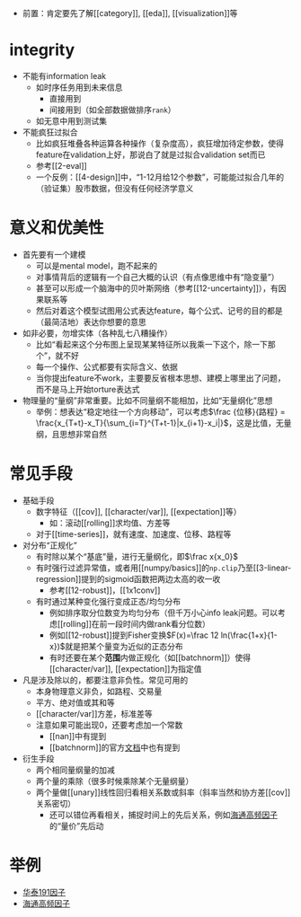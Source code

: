 - 前置：肯定要先了解[[category]], [[eda]], [[visualization]]等
# integrity
- 不能有information leak
  - 如时序任务用到未来信息
    - 直接用到
    - 间接用到（如全部数据做排序`rank`）
  - 如无意中用到测试集
- 不能疯狂过拟合
  - 比如疯狂堆叠各种运算各种操作（复杂度高），疯狂增加待定参数，使得feature在validation上好，那说白了就是过拟合validation set而已
  - 参考[[2-eval]]
  - 一个反例：[[4-design]]中，“1-12月给12个参数”，可能能过拟合几年的（验证集）股市数据，但没有任何经济学意义
# 意义和优美性
- 首先要有一个建模
  - 可以是mental model，跑不起来的
  - 对事情背后的逻辑有一个自己大概的认识（有点像思维中有“隐变量”）
  - 甚至可以形成一个脑海中的贝叶斯网络（参考[[12-uncertainty]]），有因果联系等
  - 然后对着这个模型试图用公式表达feature，每个公式、记号的目的都是（最简洁地）表达你想要的意思
- 如非必要，勿增实体（各种乱七八糟操作）
  - 比如“看起来这个分布图上呈现某某特征所以我乘一下这个，除一下那个”，就不好
  - 每一个操作、公式都要有实际含义、依据
  - 当你提出feature不work，主要要反省根本思想、建模上哪里出了问题，而不是马上开始torture表达式
- 物理量的“量纲”非常重要。比如不同量纲不能相加，比如“无量纲化”思想
  - 举例：想表达“稳定地往一个方向移动”，可以考虑$\frac {位移}{路程} = \frac{x_{T+t}-x_T}{\sum_{i=T}^{T+t-1}|x_{i+1}-x_i|}$，这是比值，无量纲，且思想非常自然
# 常见手段
- 基础手段
  - 数字特征（[[cov]], [[character/var]], [[expectation]]等）
    - 如：滚动[[rolling]]求均值、方差等
  - 对于[[time-series]]，就有速度、加速度、位移、路程等
- 对分布“正规化”
  - 有时除以某个“基底”量，进行无量纲化，即$\frac x{x_0}$
  - 有时强行过滤异常值，或者用[[numpy/basics]]的`np.clip`乃至[[3-linear-regression]]提到的sigmoid函数把两边太高的收一收
    - 参考[[12-robust]]，[[1x1conv]]
  - 有时通过某种变化强行变成正态/均匀分布
    - 例如排序取分位数变为均匀分布（但千万小心info leak问题。可以考虑[[rolling]]在前一段时间内做rank看分位数）
    - 例如[[12-robust]]提到Fisher变换$F(x)=\frac 12 ln(\frac{1+x}{1-x})$就是把某个量变为近似的正态分布
    - 有时还要在某个**范围**内做正规化（如[[batchnorm]]）使得[[character/var]], [[expectation]]为指定值
- 凡是涉及除以的，都要注意非负性。常见可用的
  - 本身物理意义非负，如路程、交易量
  - 平方、绝对值或其和等
  - [[character/var]]方差，标准差等
  - 注意如果可能出现0，还要考虑加一个常数
    - [[nan]]中有提到
    - [[batchnorm]]的官方[文档](https://pytorch.org/docs/stable/generated/torch.nn.BatchNorm2d.html)中也有提到
- 衍生手段
  - 两个相同量纲量的加减
  - 两个量的乘除（很多时候乘除某个无量纲量）
  - 两个量做[[unary]]线性回归看相关系数或斜率（斜率当然和协方差[[cov]]关系密切）
    - 还可以错位再看相关，捕捉时间上的先后关系，例如[海通高频因子](https://www.htsec.com/jfimg/colimg/upload/20181106/32441541468174586.pdf)的“量价”先后动
# 举例
- [华泰191因子](https://bigquant.com/community/t/topic/156537)
- [海通高频因子](https://www.htsec.com/jfimg/colimg/upload/20181106/32441541468174586.pdf)